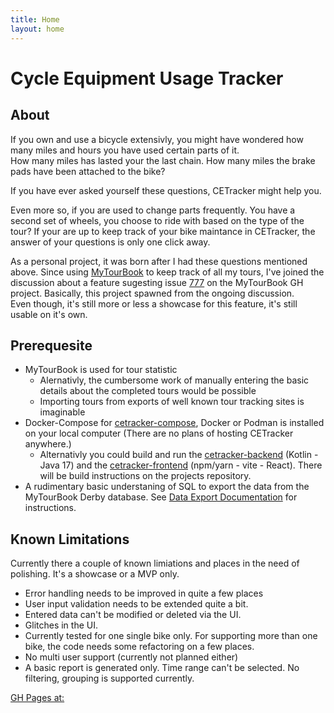 ```yaml
---
title: Home
layout: home
---
```

# Cycle Equipment Usage Tracker

## About

If you own and use a bicycle extensivly, you might have wondered how many miles and hours you have used certain parts of it.  
How many miles has lasted your the last chain. How many miles the brake pads have been attached to the bike?

If you have ever asked yourself these questions, CETracker might help you.

Even more so, if you are used to change parts frequently. You have a second set of wheels, you choose to ride with based on the type of the tour? If your are up to keep track of your bike maintance in CETracker, the answer of your questions is only one click away.

As a personal project, it was born after I had these questions mentioned above. Since using [MyTourBook](https://mytourbook.sourceforge.io/) to keep track of all my tours, I've joined the discussion about a feature sugesting issue [777](https://github.com/mytourbook/mytourbook/issues/777) on the MyTourBook GH project. Basically, this project spawned from the ongoing discussion.  
Even though, it's still more or less a showcase for this feature, it's still usable on it's own.

## Prerequesite

- MyTourBook is used for tour statistic
  - Alernativly, the cumbersome work of manually entering the basic details about the completed tours would be possible
  - Importing tours from exports of well known tour tracking sites is imaginable
- Docker-Compose for [cetracker-compose](https://github.com/cetracker/cetracker-compose), Docker or Podman is installed on your local computer (There are no plans of hosting CETracker anywhere.)
  - Alternativly you could build and run the [cetracker-backend](https://github.com/cetracker/cetracker-backend) (Kotlin - Java 17)  and the [cetracker-frontend](https://github.com/cetracker/cetracker-frontend) (npm/yarn - vite - React). There will be build instructions on the projects repository.
- A rudimentary basic understaning of SQL to export the data from the MyTourBook Derby database. See [Data Export Documentation](./data-export.md) for instructions.

## Known Limitations

Currently there a couple of known limiations and places in the need of polishing. It's a showcase or a MVP only.

- Error handling needs to be improved in quite a few places
- User input validation needs to be extended quite a bit.
- Entered data can't be modified or deleted via the UI.
- Glitches in the UI.
- Currently tested for one single bike only. For supporting more than one bike, the code needs some refactoring on a few places.
- No multi user support (currently not planned either)
- A basic report is generated only. Time range can't be selected. No filtering, grouping is supported currently.

[GH Pages at:](cetracker.github.io)
